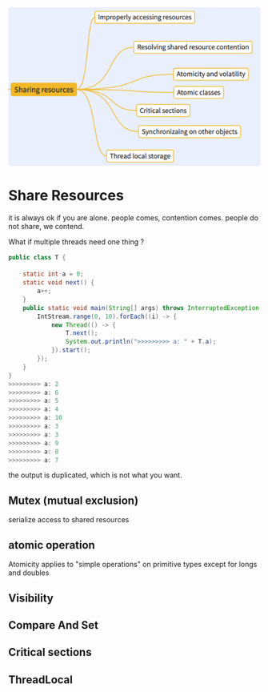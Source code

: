 ![](./share.png)
# Share Resources
it is always ok if you are alone.
people comes, contention comes.
people do not share, we contend.

What if multiple threads need one thing ?

```java
public class T {

    static int a = 0;
    static void next() {
        a++;        
    }
    public static void main(String[] args) throws InterruptedException, ExecutionException {
        IntStream.range(0, 10).forEach((i) -> {
            new Thread(() -> {                
                T.next();
                System.out.println(">>>>>>>>> a: " + T.a);
            }).start();
        });
    }
}
>>>>>>>>> a: 2
>>>>>>>>> a: 6
>>>>>>>>> a: 5
>>>>>>>>> a: 4
>>>>>>>>> a: 10
>>>>>>>>> a: 3
>>>>>>>>> a: 3
>>>>>>>>> a: 9
>>>>>>>>> a: 8
>>>>>>>>> a: 7
```
the output is duplicated, which is not what you want.

## Mutex (mutual exclusion)
serialize access to shared resources

## atomic operation
Atomicity applies to "simple operations" on primitive types 
except for longs and doubles

## Visibility

## Compare And Set

## Critical sections


## ThreadLocal